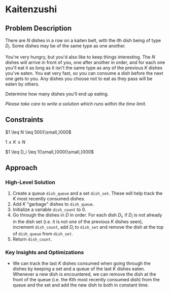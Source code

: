 # Kaitenzushi

## Problem Description

There are $N$ dishes in a row on a kaiten belt, with the $i\text{th}$ dish being of type $D_i$. Some dishes may be of the same type as one another.

You're very hungry, but you'd also like to keep things interesting. The $N$ dishes will arrive in front of you, one after another in order, and for each one you'll eat it as long as it isn't the same type as any of the previous $K$ dishes you've eaten. You eat very fast, so you can consume a dish before the next one gets to you. Any dishes you choose not to eat as they pass will be eaten by others.

Determine how many dishes you'll end up eating.

*Please take care to write a solution which runs within the time limit.*

## Constraints

$1 \leq N \leq 500{\small,}000$

$1 \leq K \leq N$

$1 \leq D_i \leq 1{\small,}000{\small,}000$

## Approach

### High-Level Solution

1. Create a queue ```dish_queue``` and a set ```dish_set```. These will help track the $K$ most recently consumed dishes.
2. Add $K$ "garbage" dishes to ```dish_queue```.
3. Initialize a variable ```dish_count``` to $0$.
4. Go through the dishes in $D$ in order. For each dish $D_i$, if $D_i$ is not already in the dish set (i.e. it is not one of the previous $K$ dishes seen), increment ```dish_count```, add $D_i$ to ```dish_set``` and remove the dish at the top of ```dish_queue``` from ```dish_set```. 
5. Return ```dish_count```.

### Key Insights and Optimizations

- We can track the last $K$ dishes consumed when going through the dishes by keeping a set and a queue of the last $K$ dishes eaten. Whenever a new dish is encountered, we can remove the dish at the front of the queue (i.e. the Kth most recently consumed dish) from the queue and the set and add the new dish to both in constant time.